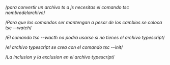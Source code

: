 /*para convertir un archivo ts a js necesitas el comando tsc nombredelarchivo*/

/*Para que los comandos ser mantengan a pesar de los cambios se coloca tsc --watch*/

/*El comando tsc --wacth no podra usarse si no tienes el archivo typescript*/

/*el archivo typescript se crea con el comando
tsc --init*/

/*La inclusion y la exclusion en el archivo typescript*/
